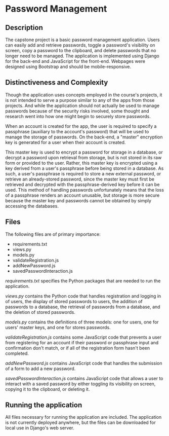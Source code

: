 # Password Management

## Description
The capstone project is a basic password management application. Users can easily add and retrieve passwords, toggle a password's visibility on screen, copy a password to the clipboard, and delete passwords that no longer need to be managed. The application is implemented using Django for the back-end and JavaScript for the front-end. Webpages were designed using Bootstrap and should be mobile-responsive. 

## Distinctiveness and Complexity
Though the application uses concepts employed in the course's projects, it is not intended to serve a purpose similar to any of the apps from those projects. And while the application should not actually be used to manage passwords because of the security risks involved, some thought and research went into how one might begin to securely store passwords. 

When an account is created for the app, the user is required to specify a passphrase (auxiliary to the account's password) that will be used to manage the storage of passwords. On the back-end, a "master" encryption key is generated for a user when their account is created. 

This master key is used to encrypt a password for storage in a database, or decrypt a password upon retrieval from storage, but is not stored in its raw form or provided to the user. Rather, this master key is encrypted using a key derived from a user's passphrase before being stored in a database. As such, a user's passphrase is required to store a new external password, or retrieve an already-stored password, since the master key must first be retrieved and decrypted with the passphrase-derived key before it can be used. This method of handling passwords unfortunately means that the loss of a passphrase renders an account unusable, but storage is more secure because the master key and passwords cannot be obtained by simply accessing the databases. 

## Files

The following files are of primary importance:
- requirements.txt
- views.py
- models.py
- validateRegistration.js
- addNewPassword.js
- savedPasswordInteraction.js

*requirements.txt* specifies the Python packages that are needed to run the application. 

*views.py* contains the Python code that handles registration and logging in of users, the display of stored passwords to users, the addition of passwords to a database, the retrieval of passwords from a database, and the deletion of stored passwords. 

*models.py* contains the definitions of three models: one for users, one for users' master keys, and one for stores passwords.

*validateRegistration.js* contains some JavaScript code that prevents a user from registering for an account if their password or passphrase input and confirmation don't match, or if all of the registration form hasn't been completed. 

*addNewPassword.js* contains JavaScript code that handles the submission of a form to add a new password. 

*savedPasswordInteraction.js* contains JavaScript code that allows a user to interact with a saved password by either toggling its visibility on screen, copying it to the clipboard, or deleting it. 

## Running the application

All files necessary for running the application are included. The application is not currently deployed anywhere, but the files can be downloaded for local use in Django's web server. 